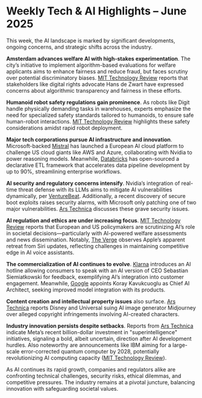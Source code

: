 # Weekly Tech & AI Highlights – June 2025

This week, the AI landscape is marked by significant developments, ongoing concerns, and strategic shifts across the industry.

**Amsterdam advances welfare AI with high-stakes experimentation**. The city’s initiative to implement algorithm-based evaluations for welfare applicants aims to enhance fairness and reduce fraud, but faces scrutiny over potential discriminatory biases. [MIT Technology Review](https://www.technologyreview.com/2025/06/11/1118233/amsterdam-fair-welfare-ai-discriminatory-algorithms-failure/) reports that stakeholders like digital rights advocate Hans de Zwart have expressed concerns about algorithmic transparency and fairness in these efforts.

**Humanoid robot safety regulations gain prominence**. As robots like Digit handle physically demanding tasks in warehouses, experts emphasize the need for specialized safety standards tailored to humanoids, to ensure safe human-robot interactions. [MIT Technology Review](https://www.technologyreview.com/2025/06/11/1118519/humanoids-safety-rules/) highlights these safety considerations amidst rapid robot deployment.

**Major tech corporations pursue AI infrastructure and innovation**. Microsoft-backed [Mistral](https://venturebeat.com/ai/microsoft-backed-mistral-launches-european-ai-cloud-to-compete-with-aws-and-azure/) has launched a European AI cloud platform to challenge US cloud giants like AWS and Azure, collaborating with Nvidia to power reasoning models. Meanwhile, [Databricks](https://venturebeat.com/data-infrastructure/databricks-open-sources-declarative-etl-framework-powering-90-faster-pipeline-builds/) has open-sourced a declarative ETL framework that accelerates data pipeline development by up to 90%, streamlining enterprise workflows.

**AI security and regulatory concerns intensify**. Nvidia’s integration of real-time threat defense with its LLMs aims to mitigate AI vulnerabilities dynamically, per [VentureBeat](https://venturebeat.com/security/crowdstrike-falcon-now-powers-runtime-defense-in-nvidias-llms/). Additionally, a recent discovery of secure boot exploits raises security alarms, with Microsoft only patching one of two major vulnerabilities. [Ars Technica](https://arstechnica.com/security/2025/06/unearthed-in-the-wild-2-secure-boot-exploits-microsoft-patches-only-1-of-them/) discusses these grave security issues.

**AI regulation and ethics are under increasing focus**. [MIT Technology Review](https://www.technologyreview.com/2025/06/11/1118233/amsterdam-fair-welfare-ai-discriminatory-algorithms-failure/) reports that European and US policymakers are scrutinizing AI’s role in societal decisions—particularly with AI-powered welfare assessments and news dissemination. Notably, [The Verge](https://www.theverge.com/2025/06/11/682984/apple-punts-on-siri-updates-as-it-struggles-to-keep-up-in-the-ai-race/) observes Apple’s apparent retreat from Siri updates, reflecting challenges in maintaining competitive edge in AI voice assistants.

**The commercialization of AI continues to evolve**. [Klarna](https://www.theverge.com/news/685814/klarna-ceo-calls-ai-hotline) introduces an AI hotline allowing consumers to speak with an AI version of CEO Sebastian Siemiatkowski for feedback, exemplifying AI’s integration into customer engagement. Meanwhile, [Google](https://www.semafor.com/article/06/11/2025/google-names-new-chief-ai-architect-to-advance-developments) appoints Koray Kavukcuoglu as Chief AI Architect, seeking improved model integration with its products.

**Content creation and intellectual property issues** also surface. [Ars Technica](https://arstechnica.com/ai/2025/06/in-landmark-suit-disney-and-universal-sue-midjourney-for-ai-character-theft/) reports Disney and Universal suing AI image generator Midjourney over alleged copyright infringements involving AI-created characters.

**Industry innovation persists despite setbacks**. Reports from [Ars Technica](https://arstechnica.com/information-technology/2025/06/after-ai-setbacks-meta-bets-billions-on-undefined-superintelligence/) indicate Meta’s recent billion-dollar investment in "superintelligence" initiatives, signaling a bold, albeit uncertain, direction after AI development hurdles. Also noteworthy are announcements like IBM aiming for a large-scale error-corrected quantum computer by 2028, potentially revolutionizing AI computing capacity ([MIT Technology Review](https://www.technologyreview.com/2025/06/10/1118376/your-ai-and-data-future-is-sovereign/)).

As AI continues its rapid growth, companies and regulators alike are confronting technical challenges, security risks, ethical dilemmas, and competitive pressures. The industry remains at a pivotal juncture, balancing innovation with safeguarding societal values.